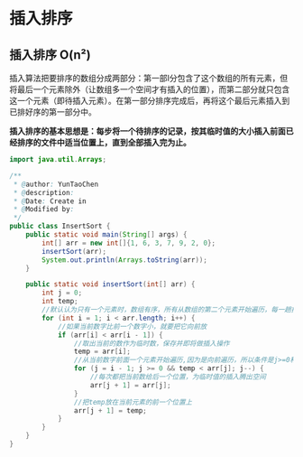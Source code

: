 # 插入排序


## 插入排序  O(n²)

插入算法把要排序的数组分成两部分：第一部I分包含了这个数组的所有元素，但将最后一个元素除外（让数组多一个空间才有插入的位置），而第二部分就只包含这一个元素（即待插入元素）。在第一部分排序完成后，再将这个最后元素插入到已排好序的第一部分中。

**插入排序的基本思想是：每步将一个待排序的记录，按其临时值的大小插入前面已经排序的文件中适当位置上，直到全部插入完为止。** 

```java
import java.util.Arrays;

/**
 * @author: YunTaoChen
 * @description:
 * @Date: Create in
 * @Modified by:
 */
public class InsertSort {
    public static void main(String[] args) {
        int[] arr = new int[]{1, 6, 3, 7, 9, 2, 0};
        insertSort(arr);
        System.out.println(Arrays.toString(arr));
    }

    public static void insertSort(int[] arr) {
        int j = 0;
        int temp;
        //默认认为只有一个元素时，数组有序，所有从数组的第二个元素开始遍历，每一趟排序就会有一个元素有序
        for (int i = 1; i < arr.length; i++) {
            //如果当前数字比前一个数字小，就要把它向前放
            if (arr[i] < arr[i - 1]) {
                //取出当前的数作为临时数，保存并即将做插入操作
                temp = arr[i];
                //从当前数字前面一个元素开始遍历,因为是向前遍历，所以条件是j>=0和临时数字小于前面的数字才做操作，否则目前就是顺序排列
                for (j = i - 1; j >= 0 && temp < arr[j]; j--) {
                    //每次都把当前数给后一个位置，为临时值的插入腾出空间
                    arr[j + 1] = arr[j];
                }
                //把temp放在当前元素的前一个位置上
                arr[j + 1] = temp;
            }
        }
    }
}
```


